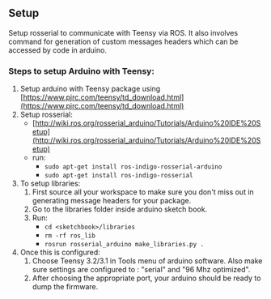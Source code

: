 ## Setup 
Setup rosserial to communicate with Teensy via ROS. It also involves command for generation of custom messages headers which can be accessed by code in arduino.

### Steps to setup Arduino with Teensy:
1. Setup arduino with Teensy package using [https://www.pjrc.com/teensy/td_download.html](https://www.pjrc.com/teensy/td_download.html)
2. Setup rosserial:
    - [http://wiki.ros.org/rosserial_arduino/Tutorials/Arduino%20IDE%20Setup](http://wiki.ros.org/rosserial_arduino/Tutorials/Arduino%20IDE%20Setup)
	- run:
	    - `sudo apt-get install ros-indigo-rosserial-arduino`
	    - `sudo apt-get install ros-indigo-rosserial`
3. To setup libraries:
	1. First source all your workspace to make sure you don't miss out in generating message headers for your package.
	2. Go to the libraries folder inside arduino sketch book. 
    3. Run:
	    - `cd <sketchbook>/libraries`
	    - `rm -rf ros_lib`
	    - `rosrun rosserial_arduino make_libraries.py .`
4. Once this is configured: 
    1. Choose Teensy 3.2/3.1 in Tools menu of arduino software. Also make sure settings are configured to : "serial" and "96 Mhz optimized".
    2. After choosing the appropriate port, your arduino should be ready to dump the firmware.
